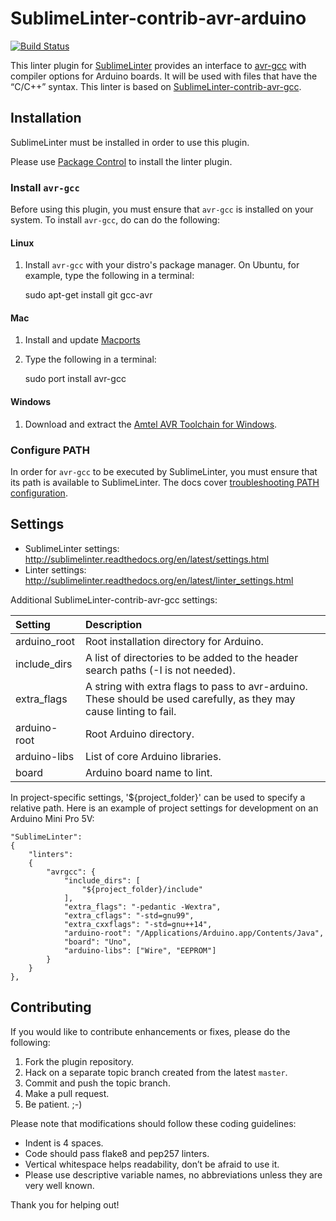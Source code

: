 SublimeLinter-contrib-avr-arduino
================================

[![Build Status](https://travis-ci.org/ChisholmKyle/SublimeLinter-contrib-avr-arduino.svg?branch=master)](https://travis-ci.org/ChisholmKyle/SublimeLinter-contrib-avr-arduino)

This linter plugin for [SublimeLinter](https://github.com/SublimeLinter/SublimeLinter) provides an interface to [avr-gcc](http://www.atmel.com/webdoc/AVRLibcReferenceManual/overview_1overview_gcc.html) with compiler options for Arduino boards. It will be used with files that have the “C/C++” syntax. This linter is based on [SublimeLinter-contrib-avr-gcc](https://packagecontrol.io/packages/SublimeLinter-contrib-avr-gcc).

## Installation

SublimeLinter must be installed in order to use this plugin.

Please use [Package Control](https://packagecontrol.io) to install the linter plugin.

### Install `avr-gcc`

Before using this plugin, you must ensure that `avr-gcc` is installed on your system. To install `avr-gcc`, do can do the following:

#### Linux

1. Install `avr-gcc` with your distro's package manager. On Ubuntu, for example, type the following in a terminal:

    sudo apt-get install git gcc-avr

#### Mac

1. Install and update [Macports](https://www.macports.org/)
2. Type the following in a terminal:

    sudo port install avr-gcc

#### Windows

1. Download and extract the [Amtel AVR Toolchain for Windows](http://www.atmel.com/tools/atmelavrtoolchainforwindows.aspx).

### Configure PATH

In order for `avr-gcc` to be executed by SublimeLinter, you must ensure that its path is available to SublimeLinter. The docs cover [troubleshooting PATH configuration](http://sublimelinter.readthedocs.io/en/latest/troubleshooting.html#finding-a-linter-executable).

## Settings

- SublimeLinter settings: http://sublimelinter.readthedocs.org/en/latest/settings.html
- Linter settings: http://sublimelinter.readthedocs.org/en/latest/linter_settings.html

Additional SublimeLinter-contrib-avr-gcc settings:

|Setting|Description|
|:------|:----------|
|arduino_root|Root installation directory for Arduino.|
|include_dirs|A list of directories to be added to the header search paths (-I is not needed).|
|extra_flags|A string with extra flags to pass to avr-arduino. These should be used carefully, as they may cause linting to fail.|
|arduino-root|Root Arduino directory.|
|arduino-libs|List of core Arduino libraries.|
|board|Arduino board name to lint.|

In project-specific settings, '${project_folder}' can be used to specify a relative path. Here is an example of project settings for development on an Arduino Mini Pro 5V:

```
"SublimeLinter":
{
    "linters":
    {
        "avrgcc": {
            "include_dirs": [
                "${project_folder}/include"
            ],
            "extra_flags": "-pedantic -Wextra",
            "extra_cflags": "-std=gnu99",
            "extra_cxxflags": "-std=gnu++14",
            "arduino-root": "/Applications/Arduino.app/Contents/Java",
            "board": "Uno",
            "arduino-libs": ["Wire", "EEPROM"]
        }
    }
},
```

## Contributing
If you would like to contribute enhancements or fixes, please do the following:

1. Fork the plugin repository.
1. Hack on a separate topic branch created from the latest `master`.
1. Commit and push the topic branch.
1. Make a pull request.
1. Be patient.  ;-)

Please note that modifications should follow these coding guidelines:

- Indent is 4 spaces.
- Code should pass flake8 and pep257 linters.
- Vertical whitespace helps readability, don’t be afraid to use it.
- Please use descriptive variable names, no abbreviations unless they are very well known.

Thank you for helping out!
